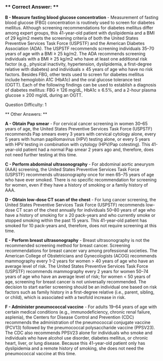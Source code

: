 ### ** Correct Answer: **

**B - Measure fasting blood glucose concentration** - Measurement of fasting blood glucose (FBG) concentration is routinely used to screen for diabetes mellitus. Although screening recommendations for diabetes mellitus differ among expert groups, this 41-year-old patient with dyslipidemia and a BMI of 29 kg/m2 meets the screening criteria of both the United States Preventive Services Task Force (USPSTF) and the American Diabetes Association (ADA). The USPSTF recommends screening individuals 35–70 years of age with a BMI ≥ 25 kg/m2. The ADA recommends screening individuals with a BMI ≥ 25 kg/m2 who have at least one additional risk factor (e.g., physical inactivity, hypertension, dyslipidemia, a first-degree relative with diabetes) and individuals ≥ 45 years of age who have no risk factors. Besides FBG, other tests used to screen for diabetes mellitus include hemoglobin A1C (HbA1c) and the oral glucose tolerance test (OGTT). Each of the following findings can be used to establish a diagnosis of diabetes mellitus: FBG ≥ 126 mg/dL, HbA1c ≥ 6.5%, and a 2-hour plasma glucose ≥ 200 mg/dL during an OGTT.

Question Difficulty: 1

** Other Answers: **

**A - Obtain Pap smear** - For cervical cancer screening in women 30–65 years of age, the United States Preventive Services Task Force (USPSTF) recommends Pap smears every 3 years with cervical cytology alone, every 5 years with human papillomavirus (HPV) testing alone, or every 5 years with HPV testing in combination with cytology (HPV/Pap cotesting). This 41-year-old patient had a normal Pap smear 2 years ago and, therefore, does not need further testing at this time.

**C - Perform abdominal ultrasonography** - For abdominal aortic aneurysm (AAA) screening, the United States Preventive Services Task Force (USPSTF) recommends ultrasonography once for men 65–75 years of age who have ever smoked. There is no specific recommendation for screening for women, even if they have a history of smoking or a family history of AAA.

**D - Obtain low-dose CT scan of the chest** - For lung cancer screening, the United States Preventive Services Task Force (USPSTF) recommends low-dose CT scan of the chest annually for individuals 50–80 years of age who have a history of smoking for ≥ 20 pack-years and who currently smoke or stopped smoking within the past 15 years. This 41-year-old patient has smoked for 10 pack-years and, therefore, does not require screening at this time.

**E - Perform breast ultrasonography** - Breast ultrasonography is not the recommended screening method for breast cancer. Screening recommendations for breast cancer vary among professional societies. The American College of Obstetricians and Gynecologists (ACOG) recommends mammography every 1–2 years for women > 40 years of age who have an average level of risk. The United States Preventive Services Task Force (USPSTF) recommends mammography every 2 years for women 50–74 years of age who have an average level of risk; for women < 50 years of age, screening for breast cancer is not universally recommended. The decision to start earlier screening should be an individual one based on risk factors such as family history in a first-degree relative (i.e., parent, sibling, or child), which is associated with a twofold increase in risk.

**F - Administer pneumococcal vaccine** - For adults 19–64 years of age with certain medical conditions (e.g., immunodeficiency, chronic renal failure, asplenia), the Centers for Disease Control and Prevention (CDC) recommends the administration of the pneumococcal conjugate vaccine (PCV13) followed by the pneumococcal polysaccharide vaccine (PPSV23). The CDC also recommends PPSV23 alone for individuals who smoke and individuals who have alcohol use disorder, diabetes mellitus, or chronic heart, liver, or lung disease. Because this 41-year-old patient only has dyslipidemia and a remote history of smoking, she does not need the pneumococcal vaccine at this time.

